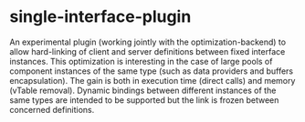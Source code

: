 single-interface-plugin
=======================

An experimental plugin (working jointly with the optimization-backend) to allow hard-linking of client and server definitions between fixed interface instances. This optimization is interesting in the case of large pools of component instances of the same type (such as data providers and buffers encapsulation). The gain is both in execution time (direct calls) and memory (vTable removal). Dynamic bindings between different instances of the same types are intended to be supported but the link is frozen between concerned definitions.